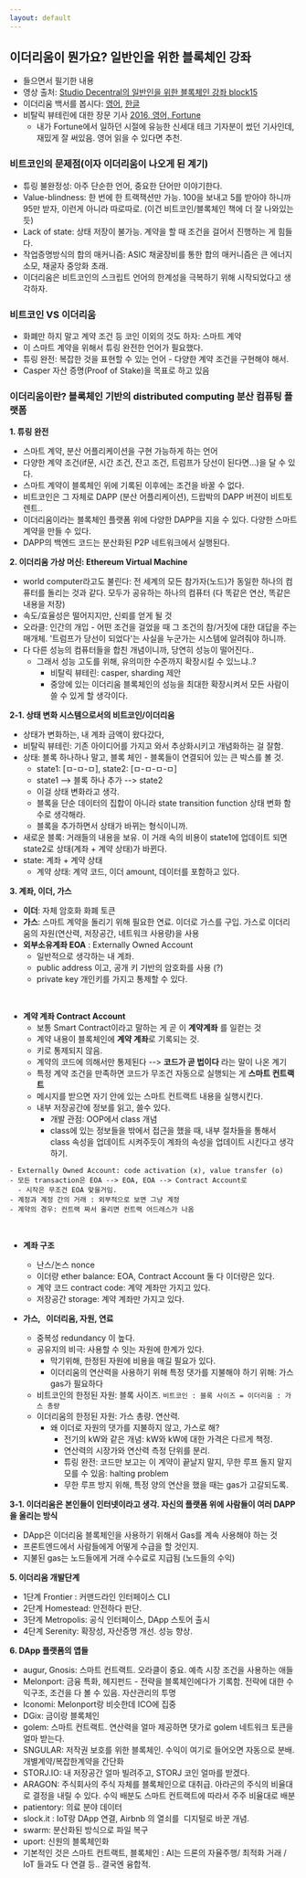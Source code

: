 ```yaml
---
layout: default
---
```


## 이더리움이 뭔가요? 일반인을 위한 블록체인 강좌 
- 들으면서 필기한 내용
- 영상 출처: [Studio Decentral의 일반인을 위한 블록체인 강좌 block15](https://www.youtube.com/watch?v=uUC3hELa-Oo)
- 이더리움 백서를 봅시다: [영어](https://github.com/ethereum/wiki/wiki/White-Paper#ethereum), [한글](https://github.com/ethereum/wiki/wiki/%5BKorean%5D-White-Paper)
- 비탈릭 뷰테린에 대한 장문 기사 [2016, 영어, Fortune](http://fortune.com/ethereum-blockchain-vitalik-buterin)
  - 내가 Fortune에서 일하던 시절에 유능한 신세대 테크 기자분이 썼던 기사인데, 재밌게 잘 써있음. 영어 읽을 수 있다면 추천.


### 비트코인의 문제점(이자 이더리움이 나오게 된 계기)
- 튜링 불완정성: 아주 단순한 언어, 중요한 단어만 이야기한다. 
- Value-blindness: 한 번에 한 트랙잭션만 가능. 100을 보내고 5를 받아야 하니까 95만 받자, 이런게 아니라 따로따로. (이건 비트코인/블록체인 책에 더 잘 나와있는 듯)
- Lack of state: 상태 저장이 불가능. 계약을 할 때 조건을 걸어서 진행하는 게 힘들다.
- 작업증명방식의 합의 매커니즘: ASIC 채굴장비를 통한 합의 매커니즘은 큰 에너지 소모, 채굴자 중앙화 초래.
- 이더리움은 비트코인의 스크립트 언어의 한계성을 극복하기 위해 시작되었다고 생각하자.

### 비트코인 VS 이더리움
- 화폐만 하지 말고 계약 조건 등 코인 이외의 것도 하자: 스마트 계약
- 이 스마트 계약을 위해서 튜링 완전한 언어가 필요했다.
- 튜링 완전: 복잡한 것을 표현할 수 있는 언어 - 다양한 계약 조건을 구현해야 해서.
- Casper 자산 증명(Proof of Stake)을 목표로 하고 있음

### 이더리움이란? 블록체인 기반의 distributed computing 분산 컴퓨팅 플랫폼
**1. 튜링 완전**

  - 스마트 계약, 분산 어플리케이션을 구현 가능하게 하는 언어
  - 다양한 계약 조건(if문, 시간 조건, 잔고 조건, 트럼프가 당선이 된다면...)을 달 수 있다.
  - 스마트 계약이 블록체인 위에 기록된 이후에는 조건을 바꿀 수 없다.
  - 비트코인은 그 자체로 DAPP (분산 어플리케이션), 드랍박의 DAPP 버젼이 비트토렌트..
  - 이더리움이라는 블록체인 플랫폼 위에 다양한 DAPP을 지을 수 있다. 다양한 스마트 계약을 만들 수 있다.
  - DAPP의 백엔드 코드는 분산화된 P2P 네트워크에서 실행된다.

**2. 이더리움 가상 머신: Ethereum Virtual Machine**

  - world computer라고도 불린다: 전 세계의 모든 참가자(노드)가 동일한 하나의 컴퓨터를 돌리는 것과 같다. 모두가 공유하는 하나의 컴퓨터 (다 똑같은 연산, 똑같은 내용을 저장)
  - 속도/효율성은 떨어지지만, 신뢰를 얻게 될 것
  - 오라클: 인간의 개입 - 어떤 조건을 걸었을 때 그 조건의 참/거짓에 대한 대답을 주는 매개체. '트럼프가 당선이 되었다'는 사실을 누군가는 시스템에 알려줘야 하니까.
  - 다 다른 성능의 컴퓨터들을 합친 개념이니까, 당연히 성능이 떨어진다..
    - 그래서 성능 고도를 위해, 유의미한 수준까지 확장시킬 수 있느냐..? 
      - 비탈릭 뷰테린: casper, sharding 제안
      - 중앙에 있는 이더리움 블록체인의 성능을 최대한 확장시켜서 모든 사람이 쓸 수 있게 할 생각이다.
      
**2-1. 상태 변화 시스템으로서의 비트코인/이더리움**

  - 상태가 변화하는, 내 계좌 금액이 왔다갔다, 
  - 비탈릭 뷰테린: 기존 아이디어를 가지고 와서 추상화시키고 개념화하는 걸 잘함.
  - 상태: 블록 하나하나 말고, 블록 체인 - 블록들이 연결되어 있는 큰 박스를 볼 것.
    - state1: [ㅁ-ㅁ-ㅁ], state2: [ㅁ-ㅁ-ㅁ-ㅁ] 
    - state1 --> 블록 하나 추가 --> state2
    - 이걸 상태 변화라고 생각.
    - 블록을 단순 데이터의 집합이 아니라 state transition function 상태 변화 함수로 생각해라.
    - 블록을 추가하면서 상태가 바뀌는 형식이니까.
  - 새로운 블록: 거래들의 내용을 보유. 이 거래 속의 비용이 state1에 업데이트 되면 state2로 상태(계좌 + 계약 상태)가 바뀐다.
  - state: 계좌 + 계약 상태 
    - 계약 상태: 계약 코드, 이더 amount, 데이터를 포함하고 있다.
  
**3. 계좌, 이더, 가스**

  - **이더**: 자체 암호화 화폐 토큰
  - **가스**: 스마트 계약을 돌리기 위해 필요한 연료. 이더로 가스를 구입. 가스로 이더리움의 자원(연산력, 저장공간, 네트워크 사용량)을 사용
  - **외부소유계좌 EOA** : Externally Owned Account
    - 일반적으로 생각하는 내 계좌.
    - public address 이고, 공개 키 기반의 암호화를 사용 (?)
    - private key 개인키를 가지고 통제할 수 있다. 
    
  
  - **계약 계좌 Contract Account**
    
    - 보통 Smart Contract이라고 말하는 게 곧 이 **계약계좌** 를 일컫는 것
    - 계약 내용이 블록체인에 **계약 계좌**로 기록되는 것. 
    - 키로 통제되지 않음.
    - 계약의 코드에 의해서만 통제된다 --> **코드가 곧 법이다** 라는 말이 나온 계기
    - 특정 계약 조건을 만족하면 코드가 무조건 자동으로 실행되는 게 **스마트 컨트랙트**
    - 메시지를 받으면 자기 안에 있는 스마트 컨트랙트 내용을 실행시킨다. 
    - 내부 저장공간에 정보를 읽고, 쓸수 있다. 
      - 개발 관점: OOP에서 class 개념
      - class에 있는 정보들을 밖에서 접근을 했을 때, 내부 절차들을 통해서 class 속성을 업데이트 시켜주듯이 계좌의 속성을 업데이트 시킨다고 생각하기.
  
```
- Externally Owned Account: code activation (x), value transfer (o)
- 모든 transaction은 EOA --> EOA, EOA --> Contract Account로
  - 시작은 무조건 EOA 맞을거임.
- 계정과 계정 간의 거래 : 외부적으로 보면 그냥 계정
- 계약의 경우: 컨트랙 짜서 올리면 컨트랙 어드레스가 나옴
```
  
  - **계좌 구조**
    - 난스/논스 nonce
    - 이더량 ether balance: EOA, Contract Account 둘 다 이더량은 있다.
    - 계약 코드 contract code: 계약 계좌만 가지고 있다.
    - 저장공간 storage: 계약 계좌만 가지고 있다.   
    
  - **가스,   이더리움, 자원, 연료**
    - 중복성 redundancy 이 높다.
    - 공유지의 비극: 사용할 수 잇는 자원에 한계가 있다. 
      - 막기위해, 한정된 자원에 비용을 매길 필요가 있다.
      - 이더리움의 연산력을 사용하기 위해 특정 댓가를 지불해야 하기 위해: 가스 gas가 필요하다
    - 비트코인의 한정된 자원: 블록 사이즈. `비트코인 : 블록 사이즈 = 이더리움 : 가스 총량`
    - 이더리움의 한정된 자원: 가스 총량. 연산력.
      - 왜 이더로 자원의 댓가를 지불하지 않고, 가스로 해?
        - 전기의 kW와 같은 개념: kW와 kW에 대한 가격은 다르게 책정.
        - 연산력의 시장가와 연산력 측정 단위를 분리. 
        - 튜링 완전: 코드만 보고는 이 계약이 끝날지 말지, 무한 루프 돌지 말지 모를 수 있음: halting problem
        - 무한 루프 방지 위해, 특정 양의 연산을 했을 때는 gas가 고갈되도록.
          
**3-1. 이더리움은 본인들이 인터넷이라고 생각. 자신의 플랫폼 위에 사람들이 여러 DAPP을 올리는 방식**
  - DApp은 이더리움 블록체인을 사용하기 위해서 Gas를 계속 사용해야 하는 것
  - 프론트엔드에서 사람들에게 어떻게 수급을 할 것인지.
  - 지불된 gas는 노드들에게 거래 수수료로 지급됨 (노드들의 수익)
    
**5. 이더리움 개발단계**
  - 1단계 Frontier : 커맨드라인 인터페이스 CLI
  - 2단계 Homestead: 안전하다 판단. 
  - 3단계 Metropolis: 공식 인터페이스, DApp 스토어 출시
  - 4단계 Serenity: 확장성, 자산증명 개선. 성능 향상. 

**6. DApp 플랫폼의 앱들**
 - augur, Gnosis: 스마트 컨트랙트. 오라클이 중요. 예측 시장 조건을 사용하는 애들
 - Melonport: 금융 특화, 헤지펀드 - 전략을 블록체인에다가 기록함. 전략에 대한 수익구조, 조건을 다 볼 수 있음. 자산관리의 투명   
 - Iconomi: Melonport랑 비슷한데 ICO에 집중
 - DGix: 금이랑 블록체인
 - golem: 스마트 컨트랙트. 연산력을 얼마 제공하면 댓가로 golem 네트워크 토큰을 얼마 받는다.
 - SNGULAR: 저작권 보호를 위한 블록체인. 수익이 여기로 들어오면 자동으로 분배. 개별계약/복잡한계약을 간단화
 - STORJ.IO: 내 저장공간 얼마 빌려주고, STORJ 코인 얼마를 받겠다.
 - ARAGON: 주식회사의 주식 자체를 블록체인으로 대취급. 아라곤의 주식의 비율대로 결정을 내릴 수 있다. 수익 배분도 스마트 컨트랙트에 따라서 주주 비율대로 배분
 - patientory: 의료 분야 데이터
 - slock.it : IoT랑 DApp 연결, Airbnb 의 열쇠를  디지털로 바꾼 개념.
 - swarm: 분산화된 방식으로 파일 복구
 - uport: 신원의 블록체인화
 - 기본적인 것은 스마트 컨트랙트, 블록체인 : AI는 드론의 자율주행/ 최적화 거래 / IoT 들과도 다 연결 등.. 결국엔 융합적.
